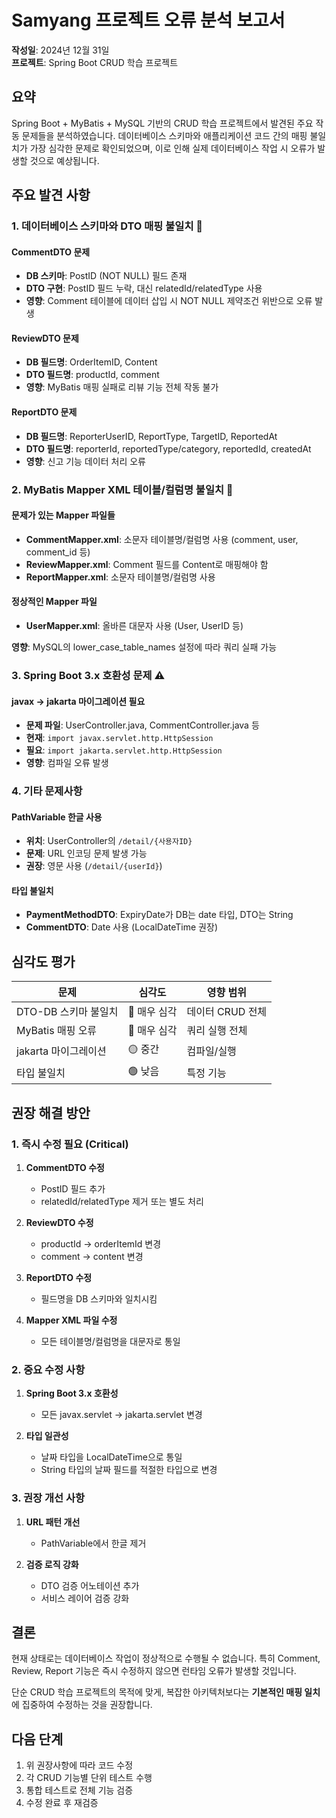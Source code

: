 # Samyang 프로젝트 오류 분석 보고서

**작성일**: 2024년 12월 31일  
**프로젝트**: Spring Boot CRUD 학습 프로젝트

## 요약

Spring Boot + MyBatis + MySQL 기반의 CRUD 학습 프로젝트에서 발견된 주요 작동 문제들을 분석하였습니다. 데이터베이스 스키마와 애플리케이션 코드 간의 매핑 불일치가 가장 심각한 문제로 확인되었으며, 이로 인해 실제 데이터베이스 작업 시 오류가 발생할 것으로 예상됩니다.

## 주요 발견 사항

### 1. 데이터베이스 스키마와 DTO 매핑 불일치 🚨

#### CommentDTO 문제
- **DB 스키마**: PostID (NOT NULL) 필드 존재
- **DTO 구현**: PostID 필드 누락, 대신 relatedId/relatedType 사용
- **영향**: Comment 테이블에 데이터 삽입 시 NOT NULL 제약조건 위반으로 오류 발생

#### ReviewDTO 문제
- **DB 필드명**: OrderItemID, Content
- **DTO 필드명**: productId, comment
- **영향**: MyBatis 매핑 실패로 리뷰 기능 전체 작동 불가

#### ReportDTO 문제
- **DB 필드명**: ReporterUserID, ReportType, TargetID, ReportedAt
- **DTO 필드명**: reporterId, reportedType/category, reportedId, createdAt
- **영향**: 신고 기능 데이터 처리 오류

### 2. MyBatis Mapper XML 테이블/컬럼명 불일치 🚨

#### 문제가 있는 Mapper 파일들
- **CommentMapper.xml**: 소문자 테이블명/컬럼명 사용 (comment, user, comment_id 등)
- **ReviewMapper.xml**: Comment 필드를 Content로 매핑해야 함
- **ReportMapper.xml**: 소문자 테이블명/컬럼명 사용

#### 정상적인 Mapper 파일
- **UserMapper.xml**: 올바른 대문자 사용 (User, UserID 등)

**영향**: MySQL의 lower_case_table_names 설정에 따라 쿼리 실패 가능

### 3. Spring Boot 3.x 호환성 문제 ⚠️

#### javax → jakarta 마이그레이션 필요
- **문제 파일**: UserController.java, CommentController.java 등
- **현재**: `import javax.servlet.http.HttpSession`
- **필요**: `import jakarta.servlet.http.HttpSession`
- **영향**: 컴파일 오류 발생

### 4. 기타 문제사항

#### PathVariable 한글 사용
- **위치**: UserController의 `/detail/{사용자ID}`
- **문제**: URL 인코딩 문제 발생 가능
- **권장**: 영문 사용 (`/detail/{userId}`)

#### 타입 불일치
- **PaymentMethodDTO**: ExpiryDate가 DB는 date 타입, DTO는 String
- **CommentDTO**: Date 사용 (LocalDateTime 권장)

## 심각도 평가

| 문제 | 심각도 | 영향 범위 |
|------|--------|-----------|
| DTO-DB 스키마 불일치 | 🔴 매우 심각 | 데이터 CRUD 전체 |
| MyBatis 매핑 오류 | 🔴 매우 심각 | 쿼리 실행 전체 |
| jakarta 마이그레이션 | 🟡 중간 | 컴파일/실행 |
| 타입 불일치 | 🟢 낮음 | 특정 기능 |

## 권장 해결 방안

### 1. 즉시 수정 필요 (Critical)

1. **CommentDTO 수정**
   - PostID 필드 추가
   - relatedId/relatedType 제거 또는 별도 처리

2. **ReviewDTO 수정**
   - productId → orderItemId 변경
   - comment → content 변경

3. **ReportDTO 수정**
   - 필드명을 DB 스키마와 일치시킴

4. **Mapper XML 파일 수정**
   - 모든 테이블명/컬럼명을 대문자로 통일

### 2. 중요 수정 사항

1. **Spring Boot 3.x 호환성**
   - 모든 javax.servlet → jakarta.servlet 변경

2. **타입 일관성**
   - 날짜 타입을 LocalDateTime으로 통일
   - String 타입의 날짜 필드를 적절한 타입으로 변경

### 3. 권장 개선 사항

1. **URL 패턴 개선**
   - PathVariable에서 한글 제거

2. **검증 로직 강화**
   - DTO 검증 어노테이션 추가
   - 서비스 레이어 검증 강화

## 결론

현재 상태로는 데이터베이스 작업이 정상적으로 수행될 수 없습니다. 특히 Comment, Review, Report 기능은 즉시 수정하지 않으면 런타임 오류가 발생할 것입니다. 

단순 CRUD 학습 프로젝트의 목적에 맞게, 복잡한 아키텍처보다는 **기본적인 매핑 일치**에 집중하여 수정하는 것을 권장합니다.

## 다음 단계

1. 위 권장사항에 따라 코드 수정
2. 각 CRUD 기능별 단위 테스트 수행
3. 통합 테스트로 전체 기능 검증
4. 수정 완료 후 재검증